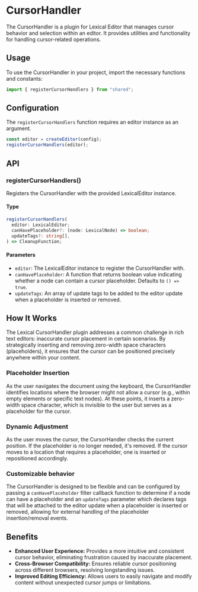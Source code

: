 # CursorHandler

The CursorHandler is a plugin for Lexical Editor that manages cursor behavior and selection within an editor. It provides utilities and functionality for handling cursor-related operations.

## Usage

To use the CursorHandler in your project, import the necessary functions and constants:

```ts
import { registerCursorHandlers } from "shared";
```

## Configuration

The `registerCursorHandlers` function requires an editor instance as an argument.

```ts
const editor = createEditor(config);
registerCursorHandlers(editor);
```

## API

### registerCursorHandlers()

Registers the CursorHandler with the provided LexicalEditor instance.

#### Type

```ts
registerCursorHandlers(
  editor: LexicalEditor;
  canHavePlaceholder?: (node: LexicalNode) => boolean;
  updateTags?: string[],
) => CleanupFunction;
```

#### Parameters

- `editor`: The LexicalEditor instance to register the CursorHandler with.
- `canHavePlaceholder`: A function that returns boolean value indicating whether a node can contain a cursor placeholder. Defaults to `() => true`.
- `updateTags`: An array of update tags to be added to the editor update when a placeholder is inserted or removed.

## How It Works

The Lexical CursorHandler plugin addresses a common challenge in rich text editors: inaccurate cursor placement in certain scenarios. By strategically inserting and removing zero-width space characters (placeholders), it ensures that the cursor can be positioned precisely anywhere within your content.

### Placeholder Insertion

As the user navigates the document using the keyboard, the CursorHandler identifies locations where the browser might not allow a cursor (e.g., within empty elements or specific text nodes). At these points, it inserts a zero-width space character, which is invisible to the user but serves as a placeholder for the cursor.

### Dynamic Adjustment

As the user moves the cursor, the CursorHandler checks the current position. If the placeholder is no longer needed, it's removed. If the cursor moves to a location that requires a placeholder, one is inserted or repositioned accordingly.

### Customizable behavior

The CursorHandler is designed to be flexible and can be configured by passing a `canHavePlaceholder` filter callback function to determine if a node can have a placeholder and an `updateTags` parameter which declares tags that will be attached to the editor update when a placeholder is inserted or removed, allowing for external handling of the placeholder insertion/removal events.

## Benefits

- **Enhanced User Experience:** Provides a more intuitive and consistent cursor behavior, eliminating frustration caused by inaccurate placement.
- **Cross-Browser Compatibility:** Ensures reliable cursor positioning across different browsers, resolving longstanding issues.
- **Improved Editing Efficiency:** Allows users to easily navigate and modify content without unexpected cursor jumps or limitations.
